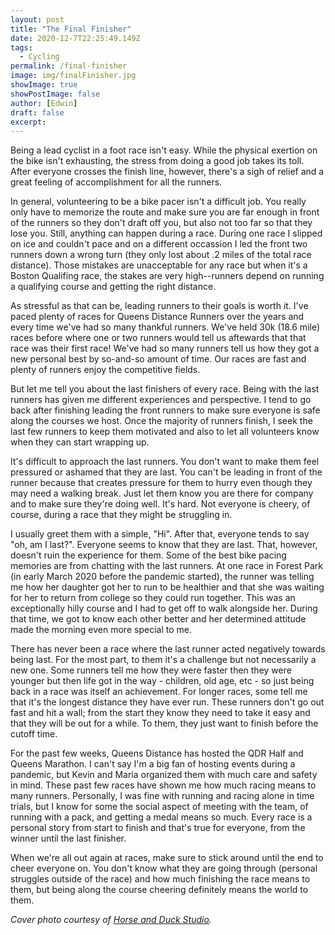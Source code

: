 ```yaml
---
layout: post
title: "The Final Finisher"
date: 2020-12-7T22:25:49.149Z
tags:
  - Cycling
permalink: /final-finisher
image: img/finalFinisher.jpg
showImage: true
showPostImage: false
author: [Edwin]
draft: false
excerpt:
---
```

Being a lead cyclist in a foot race isn't easy. While the physical exertion on the bike isn't exhausting, the stress from doing a good job takes its toll. After everyone crosses the finish line, however, there's a sigh of relief and a great feeling of accomplishment for all the runners.

In general, volunteering to be a bike pacer isn't a difficult job. You really only have to memorize the route and make sure you are far enough in front of the runners so they don't draft off you, but also not too far so that they lose you. Still, anything can happen during a race. During one race I slipped on ice and couldn't pace and on a different occassion I led the front two runners down a wrong turn (they only lost about .2 miles of the total race distance). Those mistakes are unacceptable for any race but when it's a Boston Qualifing race, the stakes are very high--runners depend on running a qualifying course and getting the right distance.

As stressful as that can be, leading runners to their goals is worth it. I've paced plenty of races for Queens Distance Runners over the years and every time we've had so many thankful runners. We've held 30k (18.6 mile) races before where one or two runners would tell us aftewards that that race was their first race! We've had so many runners tell us how they got a new personal best by so-and-so amount of time. Our races are fast and plenty of runners enjoy the competitive fields.

But let me tell you about the last finishers of every race. Being with the last runners has given me different experiences and perspective. I tend to go back after finishing leading the front runners to make sure everyone is safe along the courses we host. Once the majority of runners finish, I seek the last few runners to keep them motivated and also to let all volunteers know when they can start wrapping up.

It's difficult to approach the last runners. You don't want to make them feel pressured or ashamed that they are last. You can't be leading in front of the runner because that creates pressure for them to hurry even though they may need a walking break. Just let them know you are there for company and to make sure they're doing well. It's hard. Not everyone is cheery, of course, during a race that they might be struggling in.

I usually greet them with a simple, "Hi". After that, everyone tends to say "oh, am I last?". Everyone seems to know that they are last. That, however, doesn't ruin the experience for them. Some of the best bike pacing memories are from chatting with the last runners. At one race in Forest Park (in early March 2020 before the pandemic started), the runner was telling me how her daughter got her to run to be healthier and that she was waiting for her to return from college so they could run together. This was an exceptionally hilly course and I had to get off to walk alongside her. During that time, we got to know each other better and her determined attitude made the morning even more special to me.

There has never been a race where the last runner acted negatively towards being last. For the most part, to them it's a challenge but not necessarily a new one. Some runners tell me how they were faster then they were younger but then life got in the way - children, old age, etc - so just being back in a race was itself an achievement. For longer races, some tell me that it's the longest distance they have ever run. These runners don't go out fast and hit a wall; from the start they know they need to take it easy and that they will be out for a while. To them, they just want to finish before the cutoff time.

For the past few weeks, Queens Distance has hosted the QDR Half and Queens Marathon. I can't say I'm a big fan of hosting events during a pandemic, but Kevin and Maria organized them with much care and safety in mind. These past few races have shown me how much racing means to many runners. Personally, I was fine with running and racing alone in time trials, but I know for some the social aspect of meeting with the team, of running with a pack, and getting a medal means so much. Every race is a personal story from start to finish and that's true for everyone, from the winner until the last finisher.

When we're all out again at races, make sure to stick around until the end to cheer everyone on. You don't know what they are going through (personal struggles outside of the race) and how much finishing the race means to them, but being along the course cheering definitely means the world to them.

_Cover photo courtesy of [Horse and Duck Studio](https://horseandduckstudio.com/)._